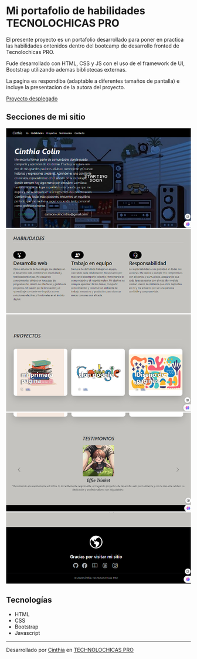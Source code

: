 # Mi portafolio de habilidades TECNOLOCHICAS PRO

El presente proyecto es un portafolio desarrollado para poner en practica las habilidades ontenidos dentro del bootcamp de desarrollo fronted de Tecnolochicas PRO.

Fude desarrollado con HTML, CSS y JS con el uso de el framework de UI, Bootstrap utilizando ademas bibliotecas externas. 

La pagina es respondiba (adaptable a diferentes tamaños de pantalla) e incluye la presentacion de la autora del proyecto. 

[Proyecto desplegado](https://portafolio-alpha-fawn.vercel.app/)

## Secciones de mi sitio
![presentacion](fondos/readme/1.png)
![Habilidades](fondos/readme/2.png)
![Proyectos](fondos/readme/3.png)
![Testimonios](fondos/readme/4.png)
![Contacto](fondos/readme/5.png)
## Tecnologías
* HTML
* CSS
* Bootstrap 
* Javascript
---
Desarrollado por [Cinthia](https://www.instagram.com/cn_cindy_16?igsh=M2E4Zzg4ZmZxYzll) en [TECHNOLOCHICAS PRO](https://tecnolochicas.mx/)


